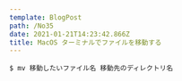 ```yaml
---
template: BlogPost
path: /No35
date: 2021-01-21T14:23:42.866Z
title: MacOS ターミナルでファイルを移動する
---
```

```
$ mv 移動したいファイル名 移動先のディレクトリ名
```
